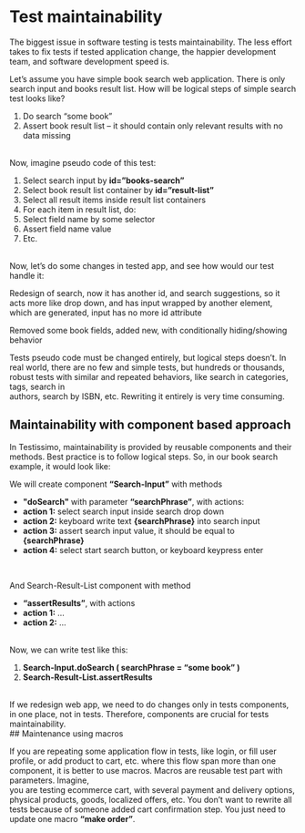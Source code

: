 # Test maintainability 

 

The biggest issue in software testing is tests maintainability. The less effort takes to fix tests if tested application change, the happier development team, and software development speed is.

Let’s assume you have simple book search web application. There is only search input and books result list. How will be logical steps of simple search test looks like?
<ol>
 <li>Do search “some book”</li>
 <li>Assert book result list – it should contain only relevant results with no data missing</li>
</ol>
<br>
Now, imagine pseudo code of this test:
<ol>
 <li>Select search input by <b>id=”books-search”</b></li>
 <li>Select book result list container by <b>id=”result-list”</b></li>
 <li>Select all result items inside result list containers</li>
 <li>For each item in result list, do:</li>
 <li>Select field name by some selector</li>
 <li>Assert field name value</li>
 <li>Etc.</li>
</ol>
<br>
Now, let’s do some changes in tested app, and see how would our test handle it:

Redesign of search, now it has another id, and search suggestions, so it acts more like drop down, and has input wrapped by another element, which are generated, input has no more id attribute

Removed some book fields, added new, with conditionally hiding/showing behavior

Tests pseudo code must be changed entirely, but logical steps doesn’t. In real world, there are no few and simple tests, but hundreds or thousands, robust tests with similar and repeated behaviors, like search in categories, tags, search in  
authors, search by ISBN, etc. Rewriting it entirely is very time consuming.
<br>
## Maintainability with component based approach

In Testissimo, maintainability is provided by reusable components and their methods. Best practice is to follow logical steps. So, in our book search example, it would look like:

We will create component **“Search-Input”** with methods
<ul>
 <li><b>"doSearch"</b> with parameter <b>“searchPhrase”</b>, with actions:</li>
 <li><b>action 1:</b> select search input inside search drop down</li>
 <li><b>action 2:</b> keyboard write text <b>{searchPhrase}</b> into search input</li>
 <li><b>action 3:</b> assert search input value, it should be equal to <b>{searchPhrase}</b></li>
 <li><b>action 4:</b> select start search button, or keyboard keypress enter</li>
</ul>
<br>
 
And Search-Result-List component with method
<ul>
 <li><b>“assertResults”</b>, with actions</li>
 <li><b>action 1:</b> …</li>
 <li><b>action 2:</b> …</li>
</ul>
<br>
Now, we can write test like this:

1. **Search-Input.doSearch ( searchPhrase = “some book” )**
2. **Search-Result-List.assertResults**
<br>
If we redesign web app, we need to do changes only in tests components, in one place, not in tests. Therefore, components are crucial for tests maintainability.
<br>
## Maintenance using macros

If you are repeating some application flow in tests, like login, or fill user profile, or add product to cart, etc. where this flow span more than one component, it is better to use macros. Macros are reusable test part with parameters. Imagine,  
you are testing ecommerce cart, with several payment and delivery options, physical products, goods, localized offers, etc. You don’t want to rewrite all tests because of someone added cart confirmation step. You just need to update one macro **“make order”**. 
